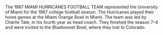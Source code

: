 The 1967 MIAMI HURRICANES FOOTBALL TEAM represented the University of Miami for the 1967 college football season. The Hurricanes played their home games at the Miami Orange Bowl in Miami. The team was led by Charlie Tate, in his fourth year as head coach. They finished the season 7–4 and were invited to the Bluebonnet Bowl, where they lost to Colorado.
